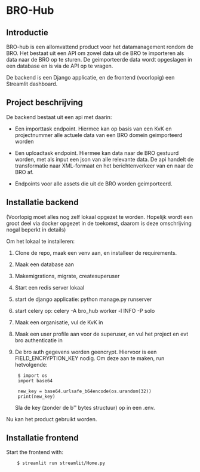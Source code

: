 # BRO-Hub

Introductie
------------

BRO-hub is een allomvattend product voor het datamanagement rondom de BRO. Het bestaat uit een API om zowel data uit de BRO te importeren als data naar de BRO op te sturen. De geimporteerde data wordt opgeslagen in een database en is via de API op te vragen.

De backend is een Django applicatie, en de frontend (voorlopig) een Streamlit dashboard.

Project beschrijving
-----------------
De backend bestaat uit een api met daarin:

- Een importtask endpoint. Hiermee kan op basis van een KvK en projectnummer alle actuele data van een BRO domein geimporteerd worden

- Een uploadtask endpoint. Hiermee kan data naar de BRO gestuurd worden, met als input een json van alle relevante data. De api handelt de                 transformatie naar XML-formaat en het berichtenverkeer van en naar de BRO af.

- Endpoints voor alle assets die uit de BRO worden geimporteerd.

Installatie backend
-----------------------

(Voorlopig moet alles nog zelf lokaal opgezet te worden. Hopelijk wordt een groot deel via docker opgezet in de toekomst, daarom is deze omschrijving nogal beperkt in details)

Om het lokaal te installeren:

1) Clone de repo, maak een venv aan, en installeer de requirements.

2) Maak een database aan

3) Makemigrations, migrate, createsuperuser

4) Start een redis server lokaal

5) start de django applicatie: python manage.py runserver

6) start celery op: celery -A bro_hub worker -l INFO -P solo

7) Maak een organisatie, vul de KvK in 

8) Maak een user profile aan voor de superuser, en vul het project en evt bro authenticatie in

9) De bro auth gegevens worden geencrypt. Hiervoor is een FIELD_ENCRYPTION_KEY nodig. Om deze aan te maken, run hetvolgende: 

        $ import os
        import base64
        
        new_key = base64.urlsafe_b64encode(os.urandom(32))
        print(new_key)

    Sla de key (zonder de b'' bytes structuur) op in een .env.


Nu kan het product gebruikt worden.

Installatie frontend
--------------------
Start the frontend with:

        $ streamlit run streamlit/Home.py
        
